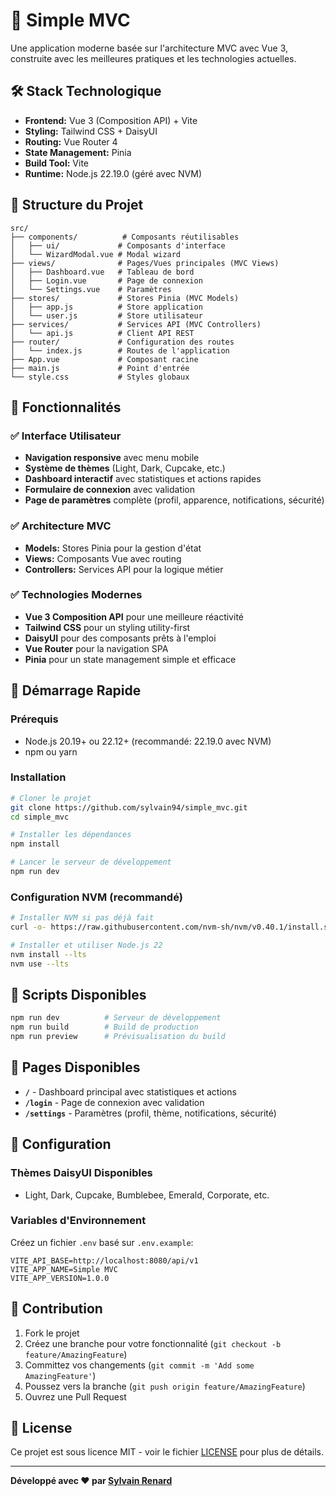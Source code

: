 # 🚀 Simple MVC

Une application moderne basée sur l'architecture MVC avec Vue 3, construite avec les meilleures pratiques et les technologies actuelles.

## 🛠 Stack Technologique

- **Frontend:** Vue 3 (Composition API) + Vite
- **Styling:** Tailwind CSS + DaisyUI
- **Routing:** Vue Router 4
- **State Management:** Pinia
- **Build Tool:** Vite
- **Runtime:** Node.js 22.19.0 (géré avec NVM)

## 📁 Structure du Projet

```
src/
├── components/          # Composants réutilisables
│   ├── ui/             # Composants d'interface
│   └── WizardModal.vue # Modal wizard
├── views/              # Pages/Vues principales (MVC Views)
│   ├── Dashboard.vue   # Tableau de bord
│   ├── Login.vue       # Page de connexion
│   └── Settings.vue    # Paramètres
├── stores/             # Stores Pinia (MVC Models)
│   ├── app.js          # Store application
│   └── user.js         # Store utilisateur
├── services/           # Services API (MVC Controllers)
│   └── api.js          # Client API REST
├── router/             # Configuration des routes
│   └── index.js        # Routes de l'application
├── App.vue             # Composant racine
├── main.js             # Point d'entrée
└── style.css           # Styles globaux
```

## 🎨 Fonctionnalités

### ✅ Interface Utilisateur
- **Navigation responsive** avec menu mobile
- **Système de thèmes** (Light, Dark, Cupcake, etc.)
- **Dashboard interactif** avec statistiques et actions rapides
- **Formulaire de connexion** avec validation
- **Page de paramètres** complète (profil, apparence, notifications, sécurité)

### ✅ Architecture MVC
- **Models:** Stores Pinia pour la gestion d'état
- **Views:** Composants Vue avec routing
- **Controllers:** Services API pour la logique métier

### ✅ Technologies Modernes
- **Vue 3 Composition API** pour une meilleure réactivité
- **Tailwind CSS** pour un styling utility-first
- **DaisyUI** pour des composants prêts à l'emploi
- **Vue Router** pour la navigation SPA
- **Pinia** pour un state management simple et efficace

## 🚀 Démarrage Rapide

### Prérequis
- Node.js 20.19+ ou 22.12+ (recommandé: 22.19.0 avec NVM)
- npm ou yarn

### Installation
```bash
# Cloner le projet
git clone https://github.com/sylvain94/simple_mvc.git
cd simple_mvc

# Installer les dépendances
npm install

# Lancer le serveur de développement
npm run dev
```

### Configuration NVM (recommandé)
```bash
# Installer NVM si pas déjà fait
curl -o- https://raw.githubusercontent.com/nvm-sh/nvm/v0.40.1/install.sh | bash

# Installer et utiliser Node.js 22
nvm install --lts
nvm use --lts
```

## 📖 Scripts Disponibles

```bash
npm run dev          # Serveur de développement
npm run build        # Build de production
npm run preview      # Prévisualisation du build
```

## 🎯 Pages Disponibles

- **`/`** - Dashboard principal avec statistiques et actions
- **`/login`** - Page de connexion avec validation
- **`/settings`** - Paramètres (profil, thème, notifications, sécurité)

## 🔧 Configuration

### Thèmes DaisyUI Disponibles
- Light, Dark, Cupcake, Bumblebee, Emerald, Corporate, etc.

### Variables d'Environnement
Créez un fichier `.env` basé sur `.env.example`:
```env
VITE_API_BASE=http://localhost:8080/api/v1
VITE_APP_NAME=Simple MVC
VITE_APP_VERSION=1.0.0
```

## 🤝 Contribution

1. Fork le projet
2. Créez une branche pour votre fonctionnalité (`git checkout -b feature/AmazingFeature`)
3. Committez vos changements (`git commit -m 'Add some AmazingFeature'`)
4. Poussez vers la branche (`git push origin feature/AmazingFeature`)
5. Ouvrez une Pull Request

## 📝 License

Ce projet est sous licence MIT - voir le fichier [LICENSE](LICENSE) pour plus de détails.

---

**Développé avec ❤️ par [Sylvain Renard](https://github.com/sylvain94)**
